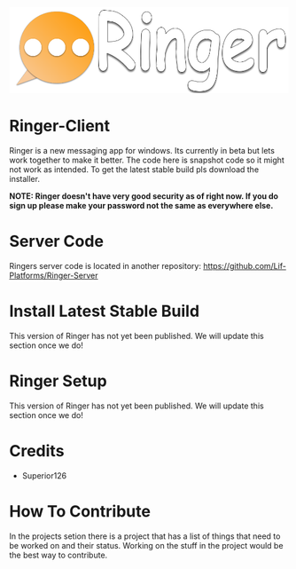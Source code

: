 ![Ringer Logo](https://github.com/Lif-Platforms/Ringer-Client-Windows/blob/main/.github/Ringerlogo.png)
# Ringer-Client
Ringer is a new messaging app for windows. Its currently in beta but lets work together to make it better. The code here is snapshot code so it might not work as intended. To get the latest stable build pls download the installer. 

**NOTE: Ringer doesn't have very good security as of right now. If you do sign up please make your password not the same as everywhere else.**

# Server Code

Ringers server code is located in another repository: https://github.com/Lif-Platforms/Ringer-Server

# Install Latest Stable Build
This version of Ringer has not yet been published. We will update this section once we do!

# Ringer Setup
This version of Ringer has not yet been published. We will update this section once we do!

#  Credits
 - Superior126
 
 # How To Contribute
 In the projects setion there is a project that has a list of things that need to be worked on and their status. Working on the stuff in the project would be the best way to contribute. 

